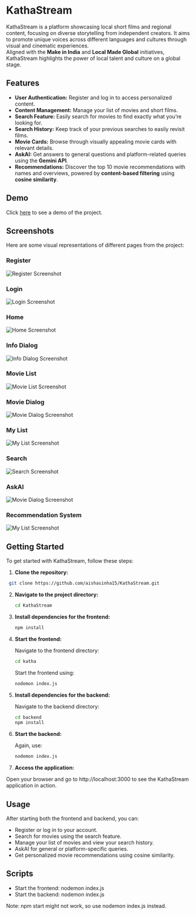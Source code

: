 # KathaStream 

KathaStream is a platform showcasing local short films and regional content, focusing on diverse storytelling from independent creators. It aims to promote unique voices across different languages and cultures through visual and cinematic experiences.  
Aligned with the **Make in India** and **Local Made Global** initiatives, KathaStream highlights the power of local talent and culture on a global stage.

## Features

- **User Authentication:** Register and log in to access personalized content.
- **Content Management:** Manage your list of movies and short films.
- **Search Feature:** Easily search for movies to find exactly what you’re looking for.
- **Search History:** Keep track of your previous searches to easily revisit films.
- **Movie Cards:** Browse through visually appealing movie cards with relevant details.
- **AskAI:** Get answers to general questions and platform-related queries using the **Gemini API**.
- **Recommendations:** Discover the top 10 movie recommendations with names and overviews, powered by **content-based filtering** using **cosine similarity**.



## Demo

Click [here](https://photos.app.goo.gl/2UjWkaXgWsRyFfxr9) to see a demo of the project.

## Screenshots

Here are some visual representations of different pages from the project:

### Register 



![Register Screenshot](https://raw.githubusercontent.com/aishasinha15/KathaStream/main/ss/RegisterImg.jpeg)



### Login



![Login Screenshot](https://raw.githubusercontent.com/aishasinha15/KathaStream/main/ss/LoginImg.jpeg)



### Home



![Home Screenshot](https://raw.githubusercontent.com/aishasinha15/KathaStream/main/ss/HomePageImg.jpeg)



### Info Dialog



![Info Dialog Screenshot](https://raw.githubusercontent.com/aishasinha15/KathaStream/main/ss/InfoDialogImg.jpeg)



### Movie List



![Movie List Screenshot](https://raw.githubusercontent.com/aishasinha15/KathaStream/main/ss/MovieListImg.jpeg)



### Movie Dialog



![Movie Dialog Screenshot](https://raw.githubusercontent.com/aishasinha15/KathaStream/main/ss/MovieDialogImg.jpeg)



### My List



![My List Screenshot](https://raw.githubusercontent.com/aishasinha15/KathaStream/main/ss/myListImg.jpeg)



### Search



![Search Screenshot](https://raw.githubusercontent.com/aishasinha15/KathaStream/main/ss/SearchImg.jpeg)



### AskAI



![Movie Dialog Screenshot](https://raw.githubusercontent.com/aishasinha15/KathaStream/main/ss/AskAIImg.jpeg)



### Recommendation System



![My List Screenshot](https://raw.githubusercontent.com/aishasinha15/KathaStream/main/ss/RecommendationSystemImg.jpeg)




## Getting Started

To get started with KathaStream, follow these steps:

1. **Clone the repository:**

  ```bash
   git clone https://github.com/aishasinha15/KathaStream.git
  ```

2. **Navigate to the project directory:**

   ```bash
   cd KathaStream
   ```
   
3. **Install dependencies for the frontend:**

   ```bash
   npm install
   ```

4. **Start the frontend:**

   Navigate to the frontend directory:
   ```bash
   cd katha
   ```

   Start the frontend using:
   ```bash
   nodemon index.js
   ```

5. **Install dependencies for the backend:**

   Navigate to the backend directory:
   ```bash
   cd backend
   npm install
   ```

6. **Start the backend:**

   Again, use:
   ```bash
   nodemon index.js
   ```

7. **Access the application:**

  Open your browser and go to http://localhost:3000 to see the KathaStream application in action.

## Usage

After starting both the frontend and backend, you can:

- Register or log in to your account.
- Search for movies using the search feature.
- Manage your list of movies and view your search history.
- AskAI for general or platform-specific queries.
- Get personalized movie recommendations using cosine similarity.


## Scripts

- Start the frontend: nodemon index.js
- Start the backend: nodemon index.js

Note: npm start might not work, so use nodemon index.js instead.
                

    

